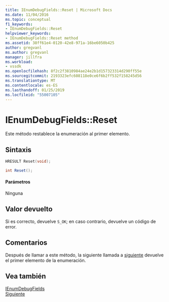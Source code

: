 ```yaml
---
title: IEnumDebugFields::Reset | Microsoft Docs
ms.date: 11/04/2016
ms.topic: conceptual
f1_keywords:
- IEnumDebugFields::Reset
helpviewer_keywords:
- IEnumDebugFields::Reset method
ms.assetid: 38ff61e4-0120-42e8-971a-16be6050b425
author: gregvanl
ms.author: gregvanl
manager: jillfra
ms.workload:
- vssdk
ms.openlocfilehash: 8f2c2f3810984ae24e2b1d157323314d290ff55e
ms.sourcegitcommit: 2193323efc608118e0ce6f6b2ff532f158245d56
ms.translationtype: MT
ms.contentlocale: es-ES
ms.lasthandoff: 01/25/2019
ms.locfileid: "55007105"
---
```

# <a name="ienumdebugfieldsreset"></a>IEnumDebugFields::Reset
Este método restablece la enumeración al primer elemento.  
  
## <a name="syntax"></a>Sintaxis  
  
```cpp  
HRESULT Reset(void);  
```  
  
```csharp  
int Reset();  
```  
  
#### <a name="parameters"></a>Parámetros  
 Ninguna  
  
## <a name="return-value"></a>Valor devuelto  
 Si es correcto, devuelve `S_OK`; en caso contrario, devuelve un código de error.  
  
## <a name="remarks"></a>Comentarios  
 Después de llamar a este método, la siguiente llamada a [siguiente](../../../extensibility/debugger/reference/ienumdebugfields-next.md) devuelve el primer elemento de la enumeración.  
  
## <a name="see-also"></a>Vea también  
 [IEnumDebugFields](../../../extensibility/debugger/reference/ienumdebugfields.md)   
 [Siguiente](../../../extensibility/debugger/reference/ienumdebugfields-next.md)